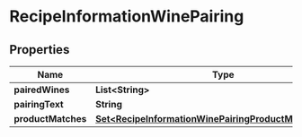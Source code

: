 

# RecipeInformationWinePairing


## Properties

| Name | Type | Description | Notes |
|------------ | ------------- | ------------- | -------------|
|**pairedWines** | **List&lt;String&gt;** |  |  [optional] |
|**pairingText** | **String** |  |  [optional] |
|**productMatches** | [**Set&lt;RecipeInformationWinePairingProductMatchesInner&gt;**](RecipeInformationWinePairingProductMatchesInner.md) |  |  [optional] |




